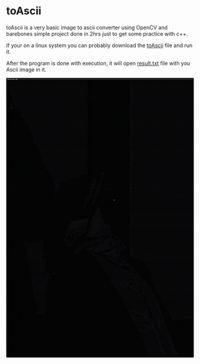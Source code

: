 # toAscii
toAscii is a very basic image to ascii converter using OpenCV and barebones simple project done in 2hrs just to get some practice with c++.

If your on a linux system you can probably download the [toAscii](toAscii) file and run it.

After the program is done with execution, it will open [result.txt](result.txt) file with you Ascii image in it.

![Ascii](example.png)
